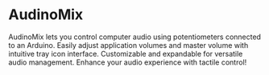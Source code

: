 # AudinoMix
AudinoMix lets you control computer audio using potentiometers connected to an Arduino. Easily adjust application volumes and master volume with intuitive tray icon interface. Customizable and expandable for versatile audio management. Enhance your audio experience with tactile control!
